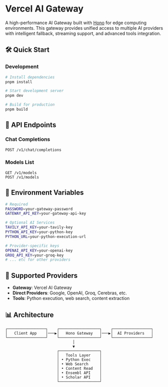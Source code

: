 # Vercel AI Gateway

A high-performance AI Gateway built with [Hono](https://hono.dev/) for edge computing environments. This gateway provides unified access to multiple AI providers with intelligent fallback, streaming support, and advanced tools integration.

## 🛠 Quick Start

### Development
```bash
# Install dependencies
pnpm install

# Start development server
pnpm dev

# Build for production
pnpm build
```

## 📡 API Endpoints

### Chat Completions
```
POST /v1/chat/completions
```

### Models List
```
GET /v1/models
POST /v1/models
```

## 🔧 Environment Variables

```bash
# Required
PASSWORD=your-gateway-password
GATEWAY_API_KEY=your-gateway-api-key

# Optional AI Services
TAVILY_API_KEY=your-tavily-key
PYTHON_API_KEY=your-python-key
PYTHON_URL=your-python-execution-url

# Provider-specific keys
OPENAI_API_KEY=your-openai-key
GROQ_API_KEY=your-groq-key
# ... etc for other providers
```

## 🔌 Supported Providers

- **Gateway**: Vercel AI Gateway
- **Direct Providers**: Google, OpenAI, Groq, Cerebras, etc.
- **Tools**: Python execution, web search, content extraction

## 📊 Architecture

```
┌─────────────────┐    ┌──────────────────┐    ┌─────────────────┐
│   Client App    │───▶│   Hono Gateway   │───▶│  AI Providers   │
└─────────────────┘    └──────────────────┘    └─────────────────┘
                              │
                              ▼
                       ┌──────────────────┐
                       │   Tools Layer    │
                       │ • Python Exec    │
                       │ • Web Search     │
                       │ • Content Read   │
                       │ • Ensembl API    │
                       │ • Scholar API    │
                       └──────────────────┘
```
